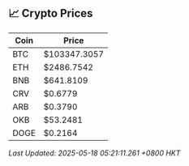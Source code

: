 ## 📈 Crypto Prices

| Coin | Price |
| ---- | ----- |
| BTC | $103347.3057 |
| ETH | $2486.7542 |
| BNB | $641.8109 |
| CRV | $0.6779 |
| ARB | $0.3790 |
| OKB | $53.2481 |
| DOGE | $0.2164 |

_Last Updated: 2025-05-18 05:21:11.261 +0800 HKT_